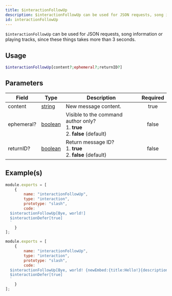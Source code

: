 ```yaml
---
title: $interactionFollowUp
description: $interactionFollowUp can be used for JSON requests, song information or playing tracks, since these things takes more than 3 seconds.
id: interactionFollowUp
---
```


`$interactionFollowUp` can be used for JSON requests, song information or playing tracks, since these things takes more
than 3 seconds.

## Usage

```php
$interactionFollowUp[content?;ephemeral?;returnID?]
```

## Parameters

| Field      | Type                                                                                                | Description                                                                          | Required |
| ---------- | --------------------------------------------------------------------------------------------------- | ------------------------------------------------------------------------------------ | :------: |
| content    | [string](https://developer.mozilla.org/en-US/docs/Web/JavaScript/Reference/Global_Objects/String)   | New message content.                                                                 |   true   |
| ephemeral? | [boolean](https://developer.mozilla.org/en-US/docs/Web/JavaScript/Reference/Global_Objects/Boolean) | Visible to the command author only? <br /> 1. **true** <br /> 2. **false** (default) |  false   |
| returnID?  | [boolean](https://developer.mozilla.org/en-US/docs/Web/JavaScript/Reference/Global_Objects/Boolean) | Return message ID? <br /> 1. **true** <br /> 2. **false** (default)                  |  false   |

## Example(s)

```javascript
module.exports = [
    {
        name: "interactionFollowUp",
        type: "interaction",
        prototype: "slash",
        code: `
  $interactionFollowUp[Bye, world!]
  $interactionDefer[true]
  `
    }
];
```

```javascript
module.exports = [
    {
        name: "interactionFollowUp",
        type: "interaction",
        prototype: "slash",
        code: `
  $interactionFollowUp[Bye, world! {newEmbed:{title:Hello!}{description:This is an embed!}}]
  $interactionDefer[true]
  `
    }
];
```
